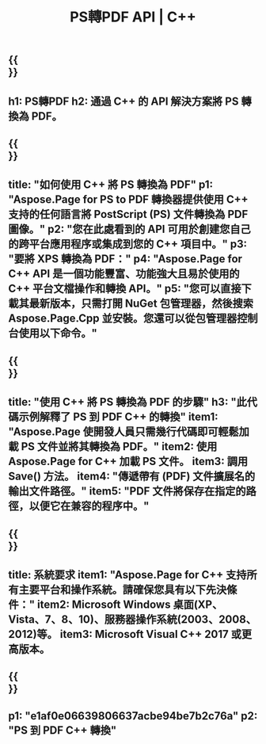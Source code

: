 ﻿---
translation: true
template: /_templates/_conversion-child-cpp.md
title: PS轉PDF API | C++
url: /cpp/conversion/ps-to-pdf/
description: Aspose.Page 為 C++ API 解決方案提供的 PS 到 PDF 轉換。適用於 Windows 32 位、Windows 64 位和 Linux 64 位的 C++ 運行時環境。
informat: PS
outformat: PDF
otherformats: XPS EPS
---

{{<section banner>}}
---
h1: PS轉PDF
h2: 通過 C++ 的 API 解決方案將 PS 轉換為 PDF。
---

{{<section overview>}}
---
title: "如何使用 C++ 將 PS 轉換為 PDF"
p1: "Aspose.Page for PS to PDF 轉換器提供使用 C++ 支持的任何語言將 PostScript (PS) 文件轉換為 PDF 圖像。"
p2: "您在此處看到的 API 可用於創建您自己的跨平台應用程序或集成到您的 C++ 項目中。"
p3: "要將 XPS 轉換為 PDF："
p4: "Aspose.Page for C++ API 是一個功能豐富、功能強大且易於使用的 C++ 平台文檔操作和轉換 API。"
p5: "您可以直接下載其最新版本，只需打開 NuGet 包管理器，然後搜索 Aspose.Page.Cpp 並安裝。您還可以從包管理器控制台使用以下命令。"
---

{{<section feature1>}}
---
title: "使用 C++ 將 PS 轉換為 PDF 的步驟"
h3: "此代碼示例解釋了 PS 到 PDF C++ 的轉換"
item1: "Aspose.Page 使開發人員只需幾行代碼即可輕鬆加載 PS 文件並將其轉換為 PDF。"
item2: 使用 Aspose.Page for C++ 加載 PS 文件。
item3: 調用 Save() 方法。
item4: "傳遞帶有 (PDF) 文件擴展名的輸出文件路徑。"
item5: "PDF 文件將保存在指定的路徑，以便它在兼容的程序中。"
---

{{<section feature2>}}
---
title: 系統要求
item1: "Aspose.Page for C++ 支持所有主要平台和操作系統。請確保您具有以下先決條件："
item2: Microsoft Windows 桌面(XP、Vista、7、8、10)、服務器操作系統(2003、2008、2012)等。
item3: Microsoft Visual C++ 2017 或更高版本。
---

{{<section gist>}}
---
p1: "e1af0e06639806637acbe94be7b2c76a"
p2: "PS 到 PDF C++ 轉換"
---
